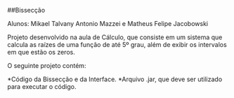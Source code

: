 ##Bissecção

Alunos: Mikael Talvany Antonio Mazzei e Matheus Felipe Jacobowski

Projeto desenvolvido na aula de Cálculo, que consiste em um sistema que calcula as raízes de uma função de até 5º grau, além de exibir os
intervalos em que estão os zeros.

O seguinte projeto contém:

*Código da Bissecção e da Interface.
*Arquivo .jar, que deve ser utilizado para executar o código.

